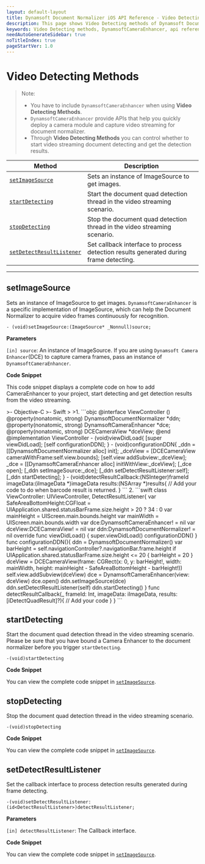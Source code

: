 ```yaml
---
layout: default-layout
title: Dynamsoft Document Normalizer iOS API Reference - Video Detecting Methods
description: This page shows Video Detecting methods of Dynamsoft Document Normalizer for iOS SDK.
keywords: Video Detecting methods, DynamsoftCameraEnhancer, api reference, ios
needAutoGenerateSidebar: true
noTitleIndex: true
pageStartVer: 1.0
---
```



# Video Detecting Methods

> Note:
>  
> - You have to include `DynamsoftCameraEnhancer` when using **Video Detecting Methods**.  
> - `DynamsoftCameraEnhancer` provide APIs that help you quickly deploy a camera module and capture video streaming for document normalizer.  
> - Through **Video Detecting Methods** you can control whether to start video streaming document detecting and get the detection results.  

| Method | Description |
|--------|-------------|
| [`setImageSource`](#setimagesource) | Sets an instance of ImageSource to get images.  |
| [`startDetecting`](#startdetecting) | Start the document quad detection thread in the video streaming scenario. |
| [`stopDetecting`](#stopdetecting) | Stop the document quad detection thread in the video streaming scenario. |
| [`setDetectResultListener`](#setdetectresultlistener) | Set callback interface to process detection results generated during frame detecting. |

---

## setImageSource

Sets an instance of ImageSource to get images. `DynamsoftCameraEnhancer` is a specific implementation of ImageSource, which can help the Document Normalizer to acquire video frames continuously for recognition.

```objc
- (void)setImageSource:(ImageSource* _Nonnull)source;
```

**Parameters**

`[in] source`: An instance of ImageSource. If you are using `Dynamsoft Camera Enhancer`(DCE) to capture camera frames, pass an instance of `DynamsoftCameraEnhancer`.

**Code Snippet**

This code snippet displays a complete code on how to add CameraEnhancer to your project, start detecting and get detection results from the video streaming.

<div class="sample-code-prefix"></div>
>- Objective-C
>- Swift
>
>1. 
```objc
@interface ViewController ()<DetectResultListener>
@property(nonatomic, strong) DynamsoftDocumentNormalizer *ddn;
@property(nonatomic, strong) DynamsoftCameraEnhancer *dce;
@property(nonatomic, strong) DCECameraView *dceView;
@end
@implementation ViewController
- (void)viewDidLoad{
    [super viewDidLoad];
    [self configurationDDN];
}
- (void)configurationDDN{
    _ddn =  [[DynamsoftDocumentNormalizer alloc] init];
    _dceView = [DCECameraView cameraWithFrame:self.view.bounds];
    [self.view addSubview:_dceView];
    _dce = [[DynamsoftCameraEnhancer alloc] initWithView:_dceView];
    [_dce open];
    [_ddn setImageSource:_dce];
    [_ddn setDetectResultListener:self];
    [_ddn startDetecting];
}
- (void)detectResultCallback:(NSInteger)frameId imageData:(iImageData *)imageData results:(NSArray<iDetectQuadResult *> *)results{
    // Add your code to do when barcode result is returned.
}
```
2. 
```swift
class ViewController: UIViewController, DetectResultListener{
    var SafeAreaBottomHeight:CGFloat = UIApplication.shared.statusBarFrame.size.height > 20 ? 34 : 0
    var mainHeight = UIScreen.main.bounds.height
    var mainWidth = UIScreen.main.bounds.width
    var dce:DynamsoftCameraEnhancer! = nil
    var dceView:DCECameraView! = nil
    var ddn:DynamsoftDocumentNormalizer! = nil
    override func viewDidLoad() {
        super.viewDidLoad()
        configurationDDN()
    }
    func configurationDDN(){
        ddn = DynamsoftDocumentNormalizer()
        var barHeight = self.navigationController?.navigationBar.frame.height
        if UIApplication.shared.statusBarFrame.size.height <= 20 {
            barHeight = 20
        }
        dceView = DCECameraView(frame: CGRect(x: 0, y: barHeight!, width: mainWidth, height: mainHeight - SafeAreaBottomHeight - barHeight!))
        self.view.addSubview(dceView)
        dce = DynamsoftCameraEnhancer(view: dceView)
        dce.open()
        ddn.setImageSource(dce)
        ddn.setDetectResultListener(self)
        ddn.startDetecting()
    }
    func detectResultCallback(_ frameId: Int, imageData: iImageData, results: [iDetectQuadResult]?){
        // Add your code
    }
}
```

## startDetecting

Start the document quad detection thread in the video streaming scenario. Please be sure that you have bound a Camera Enhancer to the document normalizer before you trigger `startDetecting`.

```objc
-(void)startDetecting
```

**Code Snippet**

You can view the complete code snippet in [`setImageSource`](#setimagesource).

## stopDetecting

Stop the document quad detection thread in the video streaming scenario.

```objc
-(void)stopDetecting
```

**Code Snippet**

You can view the complete code snippet in [`setImageSource`](#setimagesource).

## setDetectResultListener

Set the callback interface to process detection results generated during frame detecting.

```objc
-(void)setDetectResultListener:(id<DetectResultListener>)detectResultListener;
```

**Parameters**

`[in] detectResultListener`: The Callback interface.

**Code Snippet**

You can view the complete code snippet in [`setImageSource`](#setimagesource).
